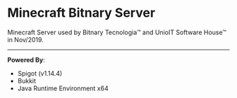 # Minecraft Bitnary Server
Minecraft Server used by Bitnary Tecnologia™ and UnioIT Software House™ in Nov/2019.

---

**Powered By**:
- Spigot (v1.14.4)
- Bukkit
- Java Runtime Environment x64
